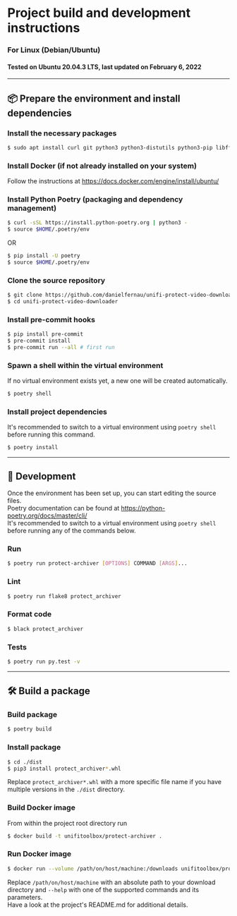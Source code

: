 # Project build and development instructions
### For Linux (Debian/Ubuntu)
#### Tested on Ubuntu 20.04.3 LTS, last updated on February 6, 2022

---

## :package: Prepare the environment and install dependencies

### Install the necessary packages
```bash
$ sudo apt install curl git python3 python3-distutils python3-pip libffi-dev libssl-dev
```

### Install Docker (if not already installed on your system)
Follow the instructions at https://docs.docker.com/engine/install/ubuntu/

### Install Python Poetry (packaging and dependency management)
```bash
$ curl -sSL https://install.python-poetry.org | python3 -
$ source $HOME/.poetry/env
```

OR

```bash
$ pip install -U poetry
$ source $HOME/.poetry/env
```

### Clone the source repository
```bash
$ git clone https://github.com/danielfernau/unifi-protect-video-downloader
$ cd unifi-protect-video-downloader
```

### Install pre-commit hooks
```bash
$ pip install pre-commit
$ pre-commit install
$ pre-commit run --all # first run
```

### Spawn a shell within the virtual environment
If no virtual environment exists yet, a new one will be created automatically.
```bash
$ poetry shell
```

### Install project dependencies
It's recommended to switch to a virtual environment using `poetry shell` before running this command.
```bash
$ poetry install
```

---

## :pencil: Development
Once the environment has been set up, you can start editing the source files.  
Poetry documentation can be found at https://python-poetry.org/docs/master/cli/  
It's recommended to switch to a virtual environment using `poetry shell` before running any of the commands below.

### Run
```bash
$ poetry run protect-archiver [OPTIONS] COMMAND [ARGS]...
```

### Lint
```bash
$ poetry run flake8 protect_archiver
```

### Format code
```bash
$ black protect_archiver
```

### Tests
```bash
$ poetry run py.test -v
```

---

## :hammer_and_wrench: Build a package

### Build package
```bash
$ poetry build
```

### Install package
```bash
$ cd ./dist
$ pip3 install protect_archiver*.whl
```
Replace `protect_archiver*.whl` with a more specific file name if you have multiple versions in the `./dist` directory.

### Build Docker image
From within the project root directory run
```bash
$ docker build -t unifitoolbox/protect-archiver .
```

### Run Docker image
```bash
$ docker run --volume /path/on/host/machine:/downloads unifitoolbox/protect-archiver --help
```
Replace `/path/on/host/machine` with an absolute path to your download directory and `--help` with one of the supported commands and its parameters.  
Have a look at the project's README.md for additional details.
